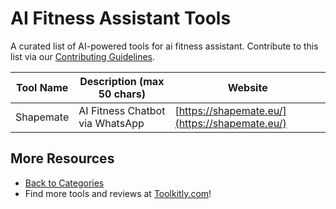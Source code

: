 # AI Fitness Assistant Tools

A curated list of AI-powered tools for ai fitness assistant. Contribute to this list via our [Contributing Guidelines](../CONTRIBUTING.md).

| Tool Name | Description (max 50 chars) | Website |
|-----------|----------------------------|---------|
| Shapemate | AI Fitness Chatbot via WhatsApp | [https://shapemate.eu/](https://shapemate.eu/) |

## More Resources
- [Back to Categories](https://github.com/ToolkitlyAI/awesome-ai-tools/blob/master/README.md)
- Find more tools and reviews at [Toolkitly.com](https://toolkitly.com)!
